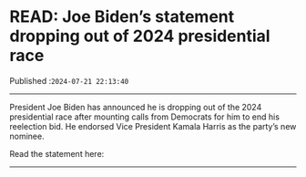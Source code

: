 # READ: Joe Biden’s statement dropping out of 2024 presidential race

Published :`2024-07-21 22:13:40`

---

President Joe Biden has announced he is dropping out of the 2024 presidential race after mounting calls from Democrats for him to end his reelection bid. He endorsed Vice President Kamala Harris as the party’s new nominee.

Read the statement here:

---

